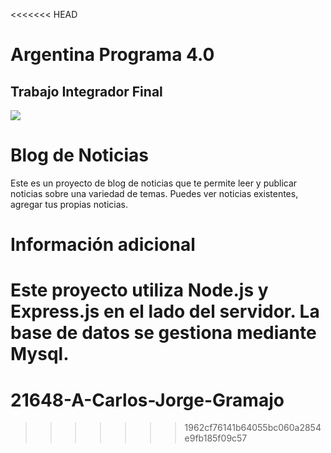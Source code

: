 <<<<<<< HEAD
# Argentina Programa 4.0 

## Trabajo Integrador Final

![](https://www.mysqltutorial.org/wp-content/uploads/2019/09/mysql-nodejs.png)


# Blog de Noticias

Este es un proyecto de blog de noticias que te permite leer y publicar noticias sobre una variedad de temas. Puedes ver noticias existentes, agregar tus propias noticias.


# Información adicional
Este proyecto utiliza Node.js y Express.js en el lado del servidor.
La base de datos se gestiona mediante Mysql.
=======
# 21648-A-Carlos-Jorge-Gramajo
>>>>>>> 1962cf76141b64055bc060a2854e9fb185f09c57
